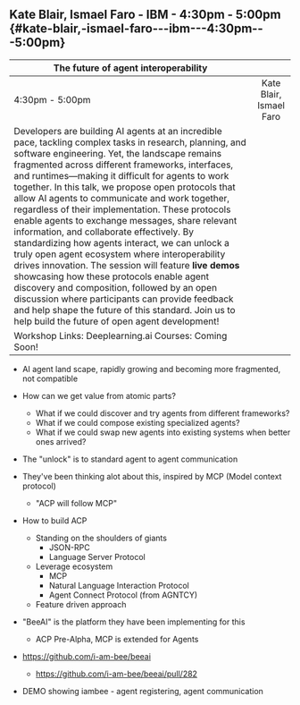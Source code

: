 ## Kate Blair, Ismael Faro \- IBM \- 4:30pm \- 5:00pm {#kate-blair,-ismael-faro---ibm---4:30pm---5:00pm}

| The future of agent interoperability |  |
| ----- | :---: |
| 4:30pm \- 5:00pm | Kate Blair, Ismael Faro |
| Developers are building AI agents at an incredible pace, tackling complex tasks in research, planning, and software engineering. Yet, the landscape remains fragmented across different frameworks, interfaces, and runtimes—making it difficult for agents to work together.   In this talk, we propose open protocols that allow AI agents to communicate and work together, regardless of their implementation. These protocols enable agents to exchange messages, share relevant information, and collaborate effectively. By standardizing how agents interact, we can unlock a truly open agent ecosystem where interoperability drives innovation.   The session will feature **live demos** showcasing how these protocols enable agent discovery and composition, followed by an open discussion where participants can provide feedback and help shape the future of this standard.   Join us to help build the future of open agent development\!   |  |
| Workshop Links:  Deeplearning.ai Courses: Coming Soon\!  |  |


- AI agent land scape, rapidly growing and becoming more fragmented, not compatible
- How can we get value from atomic parts?
  + What if we could discover and try agents from different frameworks?
  + What if we could compose existing specialized agents?
  + What if we could swap new agents into existing systems when better ones arrived?
- The "unlock" is to standard agent to agent communication
- They've been thinking alot about this, inspired by MCP (Model context protocol)
  + "ACP will follow MCP"
- How to build ACP
  + Standing on the shoulders of giants
    - JSON-RPC
    - Language Server Protocol
  + Leverage ecosystem
    - MCP
    - Natural Language Interaction Protocol
    - Agent Connect Protocol (from AGNTCY) 
  + Feature driven approach
  
- "BeeAI" is the platform they have been implementing for this
  + ACP Pre-Alpha, MCP is extended for Agents
  
- https://github.com/i-am-bee/beeai
  + https://github.com/i-am-bee/beeai/pull/282
  
- DEMO showing iambee - agent registering, agent communication